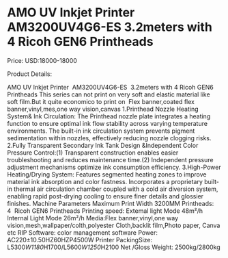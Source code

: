 # AMO UV Inkjet Printer AM3200UV4G6-ES 3.2meters with 4 Ricoh GEN6 Printheads

Price: USD:18000-18000

Product Details:

AMO UV Inkjet Printer  AM3200UV4G6-ES  3.2meters with 4 Ricoh GEN6 Printheads
This series can not print on very soft and elastic material like soft film.But it quite economico to print on  Flex banner,coated flex banner,vinyl,mes,one way vision,canvas
1.Printhead Nozzle Heating System& Ink Circulation: The Printhead nozzle plate integrates a heating function to ensure optimal ink flow stability across varying temperature environments. The built-in ink
circulation system prevents pigment sedimentation within nozzles, effectively reducing nozzle clogging risks.
2.Fully Transparent Secondary Ink Tank Design &Independent Color Pressure Control:(1) Transparent construction enables easier troubleshooting and reduces maintenance time.(2)
Independent pressure adjustment mechanisms optimize ink consumption efficiency.
3.High-Power Heating/Drying System: Features segmented heating zones to improve material ink absorption and color fastness. Incorporates a proprietary built-in thermal air
circulation chamber coupled with a cold air diversion system, enabling rapid post-drying cooling to ensure finer details and glossier finishes.
Machine Parameters
Maximum Print Width	3200MM
Printheads:  4  Ricoh GEN6 Printheads
Printing speed:
Extemal light Mode 48m²/h
Internal Light Mode 26m²/h
Media:Flex banner,vinyl,one way vision,mesh,wallpaper/colth,polyester Cloth,backlit film,Photo paper, Canva etc
RIP Software: color management software
Power:	AC220±10.50HZ60HZP4500W
Printer PackingSize:	L5300*W1180*H1700/L5600*W1250*H2100
Net /Gloss Weight:
2500kg/2800kg